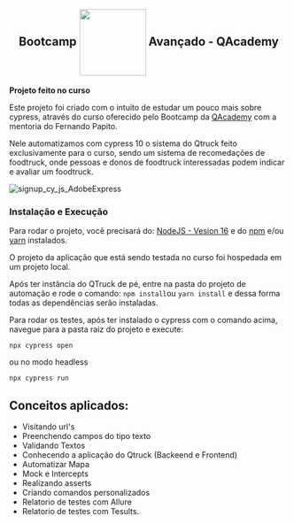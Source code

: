 <h2 align="center">
Bootcamp <img align="center"  height="120" width="120" src="https://raw.githubusercontent.com/cypress-io/cypress-icons/e61b554695b28267a1387a839f816c73e7a7e95e/src/logo/cypress-io-logo.svg"> Avançado - QAcademy
</h2>

**Projeto feito no curso**

Este projeto foi criado com o intuito de estudar um pouco mais sobre cypress, através do curso oferecido pelo Bootcamp da [QAcademy](https://br.qacademy.io/ "QAcademy") com a mentoria do Fernando Papito.

Nele automatizamos com cypress 10 o sistema do Qtruck feito exclusivamente para o curso, sendo um sistema de recomedações de foodtruck, onde pessoas e donos de foodtruck interessadas podem indicar e avaliar um foodtruck.

![signup_cy_js_AdobeExpress](https://user-images.githubusercontent.com/43914674/193889288-073def40-2454-49c3-a7dd-1085cfcd905e.gif)

### Instalação e Execução

Para rodar o projeto,  você  precisará  do: 
[NodeJS - Vesion 16](https://nodejs.org/en/download/ "NodeJS -Vesion 16") e do [npm](https://docs.npmjs.com/downloading-and-installing-node-js-and-npm "npm") e/ou [yarn](https://yarnpkg.com/package/npm "yarn") instalados.

O  projeto da aplicação que está sendo testada no curso foi hospedada  em um projeto local.

Após ter instância do QTruck de pé, entre na pasta do projeto de automação e rode o comando: `npm install`ou `yarn install` e dessa forma todas as dependências serão instaladas.

Para rodar os testes, após ter instalado o cypress com o comando acima, navegue para a pasta raiz do projeto e execute: 

    npx cypress open

ou  no modo headless

    npx cypress run

## Conceitos aplicados:

 - Visitando url's
 - Preenchendo campos do tipo texto
 - Validando Textos
 - Conhecendo a aplicação do Qtruck (Backeend e Frontend)
 - Automatizar Mapa
 - Mock e Intercepts
 - Realizando asserts
 - Criando comandos personalizados
 - Relatorio de testes com Allure
 - Relatorio de testes com Tesults.
